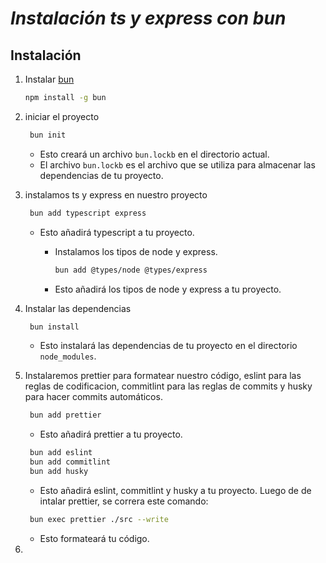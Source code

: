 # **_Instalación ts y express con bun_**

## **Instalación**

1. Instalar [bun](https://bun.sh/install)

   ```bash
   npm install -g bun
   ```

2. iniciar el proyecto

   ```bash
    bun init
   ```

   - Esto creará un archivo `bun.lockb` en el directorio actual.
   - El archivo `bun.lockb` es el archivo que se utiliza para almacenar las dependencias de tu proyecto.

3. instalamos ts y express en nuestro proyecto

   ```bash
    bun add typescript express
   ```

   - Esto añadirá typescript a tu proyecto.

     - Instalamos los tipos de node y express.

       ```bash
       bun add @types/node @types/express
       ```

     - Esto añadirá los tipos de node y express a tu proyecto.

4. Instalar las dependencias

   ```bash
    bun install
   ```

   - Esto instalará las dependencias de tu proyecto en el directorio `node_modules`.

5. Instalaremos prettier para formatear nuestro código, eslint para las reglas de codificacion,
   commitlint para las reglas de commits y husky para hacer commits automáticos.

   ```bash
    bun add prettier
   ```

   - Esto añadirá prettier a tu proyecto.

   ```bash
    bun add eslint
    bun add commitlint
    bun add husky
   ```

   - Esto añadirá eslint, commitlint y husky a tu proyecto.
     Luego de de intalar prettier, se correra este comando:

   ```bash
    bun exec prettier ./src --write
   ```

   - Esto formateará tu código.

6.
